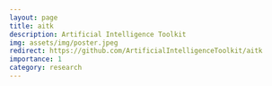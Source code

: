 ```yaml
---
layout: page
title: aitk
description: Artificial Intelligence Toolkit
img: assets/img/poster.jpeg
redirect: https://github.com/ArtificialIntelligenceToolkit/aitk
importance: 1
category: research
---
```


